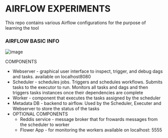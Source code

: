 # AIRFLOW EXPERIMENTS 
This repo contains various Airflow configurations for the purpose of learning the tool

### AIRFLOW BASIC INFO 
![image](https://github.com/user-attachments/assets/8b9b2a69-1d05-4765-82d9-5f27e9d6077a)

COMPONENTS 
- Webserver - graphical user interface to inspect, trigger, and debug dags and tasks. available on localhost8080
- Scheduler - schedules jobs. Triggers and schedules workflows. Submits tasks to the executor to run. Monitors all tasks and dags and then triggers tasks instances once their dependencies are complete
- Worker - component that executes the tasks assigned by the scheduler
- Metadata DB - backend to airflow. Used by the Scheduler, Executer and Webserver to store the status of the tasks
- OPTIONAL COMPONENTS
  - Reddis service - message broker that for frowards messages from the scheduler to worker
  - Flower App - for monitoring the workers available on localhost: 5555
  




